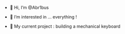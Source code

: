 - 👋 Hi, I’m @Abr1bus

- 👀 I’m interested in ... everything !

- 📅 My current project : building a mechanical keyboard
